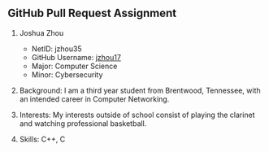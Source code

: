 ## GitHub Pull Request Assignment
1. Joshua Zhou
    * NetID: jzhou35
    * GitHub Username: [jzhou17](https://github.com/jzhou17)
    * Major: Computer Science
    * Minor: Cybersecurity

1. Background: I am a third year student from Brentwood, Tennessee, with an intended career in Computer Networking.

1. Interests: My interests outside of school consist of playing the clarinet and watching professional basketball.

1. Skills: C++, C
